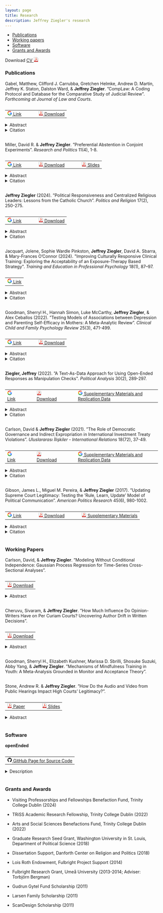 ```yaml
---
layout: page
title: Research
description: Jeffrey Ziegler's research
---
```


<div class="navbar">
    <div class="navbar-inner">
        <ul class="nav">
            <li><a href="#publications">Publications</a></li>
		<li><a href="#workingPapers">Working papers</a></li>
	    <li><a href="#software">Software</a></li>
            <li><a href="#grants">Grants and Awards</a></li>
        </ul>
    </div>
</div>

Download <a href="https://www.dropbox.com/s/11wklrhabhnao5v/JeffZiegler_Public_CV.pdf?dl=0" target="_blank">	CV <img src="icons16/pdf-icon.png" alt="hi" class="inline"/> </a> <br/>

### <a name="publications"></a>Publications

Gabel, Matthew, Clifford J. Carrubba, Gretchen Helmke, Andrew D. Martin, Jeffrey K. Staton, Dalston Ward, & **Jeffrey Ziegler**. ”CompLaw: A Coding Protocol and Database for the Comparative Study of Judicial Review”. *Forthcoming at Journal of Law and Courts*.

<table align="left">
  <tr><td><a href="https://www.cambridge.org/core/journals/journal-of-law-and-courts/article/complaw-a-coding-protocol-and-database-for-the-comparative-study-of-judicial-review/5685D3D3909A911C7DDB9CD6F160D821" target="_blank"> <img src="icons16/google-icon.png" alt="hi" class="inline"/> Link </a></td>
	  <td></td>	  <td></td>  <td></td>
	<td><a href="https://www.dropbox.com/scl/fi/b17pp1bk1snokqzpotknq/CompLaw2024.pdf?rlkey=2rmrssbocim2jerinaq1jvtmv&st=7puf4srn&dl=0" target="_blank"> <img src="icons16/pdf-icon.png" alt="hi" class="inline"/> Download</a></td></tr>
</table><br/>

<details><summary> Abstract </summary>
<br/><p>
A growing theoretical literature identifies how the process of constitutional review shapes judicial decision-making, legislative behavior, and even the constitutionality of legislation and executive actions. However, the empirical interrogation of these theoretical arguments is limited by the absence of a common protocol for coding constitutional review decisions across courts and time. We introduce such a coding protocol and database (CompLaw) of rulings by 42 constitutional courts. To illustrate the value of CompLaw, we examine a heretofore untested empirical implication about how review timing relates to rulings of unconstitutionality (Ward and Gabel 2019). First, we conduct a nuanced analysis of rulings by the French Constitutional Council over a 13-year period. We then examine the relationship between review timing and strike rates with a set of national constitutional courts in one year. Our data analysis highlights the benefits and flexibility of the CompLaw coding protocol for scholars of judicial review.
</p><br/>
</details>
<details><summary> Citation </summary>
<p>
<br/>
<pre>
@article{gabelCarrubbaHelmkeMartinStatonWardZiegler2024,
  title={CompLaw: A Coding Protocol and Database for the Comparative Study of Judicial Review},
  author={Gabel, Matthew and Carrubba, Clifford J and Helmke, Gretchen and Martin, Andrew D and Staton, Jeffrey K and Ward, Dalston and Ziegler, Jeffrey},
  journal={Journal of Law and Courts},
  pages={1--27},
  year={2024},
  publisher={Cambridge University Press}
}
</pre>
</p><br/>
</details>
<br/>

Miller, David R. & **Jeffrey Ziegler**. ”Preferential Abstention in Conjoint Experiments”. *Research and Politics* 11(4), 1-8.
<table align="left">
  <tr><td><a href="https://doi.org/10.1177/20531680241299329" target="_blank"> <img src="icons16/google-icon.png" alt="hi" class="inline"/> Link </a></td>
	  <td></td>	  <td></td>  <td></td>
<td><a href="https://www.dropbox.com/scl/fi/wqvisxpvdcr878csp0vaa/MillerZiegler2024.pdf?rlkey=pdiyi2sex5jaxlpet5802669p&st=ygwelcqb&dl=0" target="_blank"> <img src="icons16/pdf-icon.png" alt="hi" class="inline"/> Download</a></td> 
	  	  <td></td>	  <td></td>  <td></td>
	  <td><a href="https://www.dropbox.com/scl/fi/zixst5870qfdkcckqb9nx/conjoint_nonresponse_printable.pdf?rlkey=pangnk0pewgs9okht3kwl49gy&dl=0" target="_blank"> <img src="icons16/pdf-icon.png" alt="hi" class="inline"/> Slides</a></td> </tr>
</table><br/>

<details><summary> Abstract </summary>
<br/><p>
Conjoint experiments are often used to mimic political choices that people face, such as voting for public officials or selecting news stories. Conjoint designs, however, do not always mirror the real-world decision-making contexts that individuals engage in because respondents are typically forced to select one of the available options. Theoretically, we illustrate how offering respondents an abstention option can produce average marginal component effects (AMCEs) of differing signs and magnitudes relative to a forced-choice outcome. This difference depends on 1) the proportion of respondents who would rather abstain than select profiles lacking their preferred attribute-levels, and 2) those respondents’ preference orderings. Empirically, we replicate two conjoint experiments and demonstrate how omitting a realistic abstention option could lead to different AMCE estimates.
</p><br/>
</details>
<details><summary> Citation </summary>
<p>
<br/>
<pre>
@article{millerZiegler2024,
  title={Preferential Abstention in Conjoint Experiments},
  author={Miller, David R. and Ziegler, Jeffrey},
  journal={Research and Politics},
	volume={11},
	issue={4},	
  pages={1--8},
  year={2024},
}
</pre>
</p><br/>
</details>
<br/>

**Jeffrey Ziegler** (2024). ”Political Responsiveness and Centralized Religious Leaders: Lessons from the Catholic Church”. *Politics and Religion* 17(2), 250-275.
<table align="left">
  <tr><td><a href="https://www.cambridge.org/core/journals/politics-and-religion/article/political-responsiveness-and-centralized-religious-leaders-lessons-from-the-catholic-church/7816CEDA334841B944CCCB829A626CCC" target="_blank"> <img src="icons16/google-icon.png" alt="hi" class="inline"/> Link </a></td>
	  <td></td>	  <td></td>  <td></td>
	<td><a href="https://osf.io/kvz48/" target="_blank"> <img src="icons16/pdf-icon.png" alt="hi" class="inline"/> Download</a></td></tr>
</table><br/>

<details><summary> Abstract </summary>
<br/><p>
Are centralized leaders of religious organizations responsive to their followers' political preferences over time even when formal accountability mechanisms, such as elections, are weak or absent? I argue that such leaders have incentives to be responsive because they rely on dedicated members for legitimacy and support. I test this theory by examining the Catholic Church and its centralized leader, the Pope. First, I analyze over 10,000 papal statements to confirm that the papacy is responsive to Catholics' overall political concerns. Second, I conduct survey experiments in Brazil and Mexico to investigate how Catholics react to responsiveness. Catholics increase their organizational trust and participation when they receive papal messages that reflect their concerns, conditional on their existing commitment to the Church and their agreement with the Church on political issues. The evidence suggests that in religious organizations, centralized leaders reaffirm members' political interests because followers support religious organizations that are politically responsive.
</p><br/>
</details>
<details><summary> Citation </summary>
<p>
<br/>
<pre>
@article{ziegler2024,
  title={Political Responsiveness and Centralized Religious Leaders: Lessons from the Catholic Church},
  author={Ziegler, Jeffrey},
  journal={Politics and Religion},
	volume={17},
	issue={2},
	pages={250-275},
  year={2024},
  publisher={Cambridge University Press}
}
</pre>
</p><br/>
</details>
<br/>

Jacquart, Jolene, Sophie Wardle Pinkston, **Jeffrey Ziegler**, David A. Sbarra, & Mary-Frances O’Connor (2024). "Improving Culturally Responsive Clinical Training: Exploring the Acceptability of an Exposure-Therapy Based Strategy". *Training and Education in Professional Psychology* 18(1), 87–97.

<table align="left">
  <tr><td><a href="https://psycnet.apa.org/record/2024-20852-001" target="_blank"> <img src="icons16/google-icon.png" alt="hi" class="inline"/> Link </a></td></tr>
</table><br/>

<details><summary> Abstract </summary>
<br/><p>
Introduction: In the context of clinical care, discussions concerning culture are important for providing inclusive and culturally responsive evidence-based treatments. The present study contributes to training and educating anti-racist psychologists by exploring a teaching strategy aimed at actively changing behaviors that may hinder rapport and therapeutic efficacy for clients of underrepresented and marginalized backgrounds. Drawing upon an extensively researched clinical intervention for the treatment of anxiety and fear—exposure therapy—the study explored the feasibility and acceptability of an exposure-based teaching strategy that intervenes on anxiety and avoidance behavior around multicultural discussions with clients. <br/>
<br/>	

Methods: A 2-arm randomized controlled pilot study was conducted with graduate trainees in clinical psychology or counseling to compare an interactive exposure-based workshop (IEB; n = 19) involving repeated simulated client interactions focused on cultural factors to a training-as-usual workshop (TAU; n = 16) involving an instructional video on the topic. Pre- and post-intervention simulated client interactions focusing on multicultural dialogue were used to assess the specific variables of interest. Trainee feedback was obtained post-intervention. <br/>
<br/>	

Results: IEB workshop attendees rated the workshop as more useful and reported they were more likely to recommend the workshop to a peer as compared TAU workshop attendees. Trainee feedback highlights the utility and desire for practice opportunities with client actors and opportunities for constructive feedback. <br/>
<br/>	
	
Conclusions: Findings provide initial support for the acceptability and feasibility of an exposure-based clinical training to challenge avoidance behaviors and increase engagement in discussions around cultural factors with clients. 
</p><br/>
</details>
<details><summary> Citation </summary>
<p>
<br/>
<pre>
@article{jacquartPinkstonZieglerSbarraOConnor2024,
   title={Improving culturally responsive clinical training: Exploring the acceptability and feasibility of an exposure-based strategy.},
  author={Jacquart, Jolene and Wardle-Pinkston, Sophie and Ziegler, Jeffrey and Sbarra, David A and O'Connor, Mary-Frances},
  journal={Training and Education in Professional Psychology},
  year={2024},
 volume={18},
  number={1},
 pages={87-97},
  publisher={Educational Publishing Foundation}
}
</pre>
</p><br/>
</details>
<br/>

Goodman, Sherryl H., Hannah Simon, Luke McCarthy, **Jeffrey Ziegler**, & Alex Ceballos (2022). ”Testing Models of Associations between Depression and Parenting Self-Efficacy in Mothers: A Meta-Analytic Review”. *Clinical Child and Family Psychology Review* 25(3), 471-499.

<table align="left">
  <tr><td><a href="https://link.springer.com/article/10.1007/s10567-022-00398-0" target="_blank"> <img src="icons16/google-icon.png" alt="hi" class="inline"/> Link </a></td>
	  <td></td>	  <td></td>  <td></td>
	<td><a href="https://www.dropbox.com/s/6b9v0gmqcotudt7/CCFPR.pdf?dl=0" target="_blank"> <img src="icons16/pdf-icon.png" alt="hi" class="inline"/> Download</a></td></tr>
</table><br/>

<details><summary> Abstract </summary>
<br/><p>
Numerous cross-sectional studies confirm the long-theorized association between mothers’ depression and lower parenting self-efficacy (PSE) beliefs. However, cross-sectional studies leave unanswered the direction of this association: Does depression predict PSE? Does PSE predict depression? Are both true? Does the strength of the association between depression and PSE, regardless of the direction, generalize across participant characteristics and study design features? How stable is PSE over time? And how effective are interventions at enhancing PSE? To answer these questions, we conducted a meta-analytic review of longitudinal studies. With 35 eligible studies (22,698 participants), we found support for both models: there was a significant pooled effect of both depression on PSE and of PSE on depression, with nearly identical effect sizes (d = −0.21 and −0.22, respectively). The association was stronger in samples with mothers’ younger average age and studies that measured PSE among mothers relative to during pregnancy. We found a medium degree of stability in the index of PSE, d = 0.60. Finally, the estimated pooled effect size between being in an intervention group versus control group and PSE was 0.505. Overall, we found support for (1) bidirectional associations between depression and PSE in mothers, (2) the stability of PSE over time, and (3) the strength of the relationship between PSE and depression with intervention. These results suggest the importance of continuing to develop, test, and disseminate interventions to enhance PSE. We interpret these findings in the context of both depression and low PSE having serious consequences for child outcomes and maladaptive parenting.
</p><br/>
</details>
<details><summary> Citation </summary>
<p>
<br/>
<pre>
@article{goodmanSimonMcCarthyZieglerCeballos2022,
  title={Testing Models of Associations Between Depression and Parenting Self-efficacy in Mothers: A Meta-analytic Review},
  author={Goodman, Sherryl H and Simon, Hannah and McCarthy, Luke and Ziegler, Jeffrey and Ceballos, Alex},
  journal={Clinical Child and Family Psychology Review},
  volume={25},
  number={3},
  pages={471--499},
  year={2022},
  publisher={Springer}
}
</pre>
</p><br/>
</details>
<br/>

**Ziegler, Jeffrey** (2022). ”A Text-As-Data Approach for Using Open-Ended Responses as Manipulation Checks". *Political Analysis* 30(2), 289-297.

<table align="left">
  <tr><td><a href="https://www.cambridge.org/core/journals/political-analysis/article/abs/textasdata-approach-for-using-openended-responses-as-manipulation-checks/C0A94C4CC5D0ECC72E8A670050D76ED4#article" target="_blank"> <img src="icons16/google-icon.png" alt="hi" class="inline"/> Link </a></td>
	  <td></td>	  <td></td>  <td></td>
	<td><a href="https://osf.io/preprints/socarxiv/ztgpm/" target="_blank"> <img src="icons16/pdf-icon.png" alt="hi" class="inline"/> Download</a></td>
	  <td></td>	  <td></td>  <td></td>
	<td><a href="https://dataverse.harvard.edu/dataset.xhtml?persistentId=doi:10.7910/DVN/WXIRQN" target="_blank"> <img src="icons16/google-icon.png" alt="hi" class="inline"/> Supplementary Materials and Replication Data</a></td></tr>
</table><br/>

<details><summary> Abstract </summary>
<br/><p>
Participants that complete online surveys and experiments may be inattentive, which can hinder researchers’ ability to draw substantive or causal inferences. As such, many practitioners include multiple factual or instructional closed-ended manipulation checks to identify low-attention respondents. However, closed-ended manipulation checks are either correct or incorrect, which allows participants to more easily guess and it reduces the potential variation in attention between respondents. In response to these shortcomings, I develop an automatic and standardized methodology to measure attention that relies on the text that respondents provide in an open-ended manipulation check. There are multiple benefits to this approach. First, it provides a continuous measure of attention, which allows for greater variation between respondents. Second, it reduces the reliance on subjective, paid humans to analyze open-ended responses.  Last, I outline how to diagnose the impact of inattentive workers on the overall results, including how to assess the average treatment effect of those respondents that likely received the treatment. I provide easy-to-use software in R to implement these suggestions for open-ended manipulation checks.
</p><br/>
</details>
<details><summary> Citation </summary>
<p>
<br/>
<pre>
@article{ziegler2022,
  title={A Text-As-Data Approach for Using Open-Ended Responses as Manipulation Checks},
  author={Ziegler, Jeffrey},
  journal={Political Analysis},
  volume={30},
  number={2},
  pages={289--297},
  year={2022},
  publisher={Cambridge University Press}
}
</pre>
</p><br/>
</details>
<br/>

Carlson, David & **Jeffrey Ziegler** (2021). ”The Role of Democratic Governance and Indirect Expropriation in International Investment Treaty
Violations”. *Uluslararası İlişkiler - International Relations* 18(72), 37-49.

<table align="left">
  <tr><td><a href="https://www.ir-journal.com/issues/volume-18-number-072-2022/the-role-of-democratic-governance-and-indirect-expropriation-in-international-investment-treaty-violations" target="_blank"> <img src="icons16/google-icon.png" alt="hi" class="inline"/> Link </a></td>
	  <td></td>	  <td></td>  <td></td>
	  <td><a href="https://osf.io/preprints/socarxiv/b7xp2/" target="_blank"> <img src="icons16/pdf-icon.png" alt="hi" class="inline"/> Download</a></td>
	  <td></td>	  <td></td>  <td></td>
	<td><a href="https://dataverse.harvard.edu/dataset.xhtml?persistentId=doi:10.7910/DVN/TBKLWV" target="_blank"> <img src="icons16/google-icon.png" alt="hi" class="inline"/> Supplementary Materials and Replication Data</a></td></tr>
</table><br/>

<details><summary> Abstract </summary>
<br/><p>
Democracies are thought to violate treaties less frequently than non-democracies, yet democracies violate bilateral investment treaties (BITs) more often. Though democratic governments may intend to meet their international obligations, and though democratic institutions provide greater political constraints to encourage compliance, investment agreements may conflict with the goal of maintaining domestic public support. Specifically, we argue that credible elections create strong incentives for governments to side with domestic voters over foreign business interests, and to pass legislation that violates investment agreements. We use a data set of BIT violation complaints that better captures potential indirect expropriation to confirm prior findings that show a difference in violations by regime type. Importantly, however, governments are only more likely to violate BITs as credible elections approach. The results suggest that the ability of voters to sanction leaders is an important mechanism that incentivizes governments to potentially violate investment treaties through indirect expropriation.
</p><br/>
</details>
<details><summary> Citation </summary>
<p>
<br/>
<pre>
@article{carlsonZiegler2021,
  title={The Role of Democratic Governance and Indirect Expropriation in International Investment Treaty Violations},
  author={Carlson, David and Ziegler, Jeffrey},
  journal={Uluslararas{\i} {\.I}li{\c{s}}kiler Dergisi},
  volume={18},
  number={72},
  pages={37--49},
  year={2021}
}
</pre>
</p><br/>
</details>
<br/>

Gibson, James L., Miguel M. Pereira, & **Jeffrey Ziegler** (2017). ”Updating Supreme Court Legitimacy: Testing
the ’Rule, Learn, Update’ Model of Political Communication”. *American Politics Research* 45(6), 980-1002.

<table align="left">
  <tr><td><a href="http://journals.sagepub.com/doi/full/10.1177/1532673X17702353" target="_blank"> <img src="icons16/google-icon.png" alt="hi" class="inline"/> Link </a></td>
	  <td></td>	  <td></td>  <td></td>
	<td><a href="https://www.dropbox.com/s/1wq07kzo494s3pt/Gibson%2C%20Pereira%2C%20and%20Ziegler%202017.pdf?dl=0" target="_blank"> <img src="icons16/pdf-icon.png" alt="hi" class="inline"/> Download</a></td>
	  <td></td>	  <td></td>  <td></td>
	<td><a href="https://www.dropbox.com/s/gh0l4evmnd3xlj2/Appendix_Gibson%2C%20Pereira%2C%20and%20Ziegler%202017.pdf?dl=0" target="_blank"> <img src="icons16/pdf-icon.png" alt="hi" class="inline"/> Supplementary Materials</a></td></tr>
</table><br/>

<details><summary> Abstract </summary>
<p>
<br/>
One of the more important innovations in the study of how citizens assess the U.S. Supreme Court is the ideological updating model, which assumes that citizens grant legitimacy to the institution according to the perceived distance between themselves and the Court on a unidimensional ideological (liberal–conservative) continuum. Under this model, citizens are also said to update this calculation with every new salient Supreme Court decision. The model’s requirements, however, do not seem to square with the long-established view that Americans are largely innocent of ideology. Here, we conduct an audit of the model’s mechanisms using a series of empirical tests applied to a nationally representative sample. Our general conclusion is that the ideological updating model, especially when supplemented with the requirement that citizens must become aware of Court decisions, simply does not square with the realities of American politics. Students of Supreme Court legitimacy may therefore want to search for other theories of legitimacy updating.
<br/>
</p>
</details>

<details><summary> Citation </summary>
<p>
<br/>
<pre>
@article{gibsonPereiraZiegler2017,
  title={Updating Supreme Court Legitimacy: Testing the “Rule, Learn, Update” Model of Political Communication},
  author={Gibson, James L. and Pereira, Miguel M. and Ziegler, Jeffrey},
  journal={American Politics Research},
  volume={45},
  number={6},
  pages={980--1002},
  year={2017},
}
</pre>
</p><br/>
</details>
<br/>

### <a name="workingPapers"></a>Working Papers

Carlson, David, & **Jeffrey Ziegler**. ”Modeling Without Conditional Independence: Gaussian Process Regression for Time-Series Cross-Sectional Analyses”.

<table align="left">
  <tr>
	<td><a href="https://www.dropbox.com/scl/fi/m47l6hwfemii02lawkfsw/GPR_draft.pdf?rlkey=1f8jk4bxbkcteysm6zrcf077a&st=z2q5qiwf&dl=0" target="_blank"> <img src="icons16/pdf-icon.png" alt="hi" class="inline"/> Download</a></td> 
</tr>
</table><br/>

<details><summary> Abstract </summary>
<br/><p>
Social science researchers frequently need to analyze time-series cross-sectional (TSCS) data. Yet, there are well-known problems that make inferences particularly difficult, including: serial correlation in the variables of interest across time, between-subject heterogeneity in baselines and temporal trends, as well as unbalanced panels. In these circumstances, both parameter estimates and their standard errors can be misleading and biased when inappropriately modeled. We offer a modeling strategy that is appropriate even when the panel is unbalanced utilizing Gaussian process regression (GPR). GPR offers the simplicity of standard inferential techniques while handling complex underlying data-generation. GPR is particularly useful for applications in which we doubt the assumptions of conditional independence, and when we do not know or do not want to assume a specific error structure associated with this non-independence. Importantly, we show GPR surpasses previous alternatives on many criteria across a range of commonly encountered situations with TSCS data.
</p><br/>
</details>
<br/>

Cheruvu, Sivaram, & **Jeffrey Ziegler**. ”How Much Influence Do Opinion-Writers Have on Per Curiam Courts? Uncovering Author Drift in Written Decisions”.

<table align="left">
  <tr>
	<td><a href="https://osf.io/preprints/socarxiv/y4w5c/" target="_blank"> <img src="icons16/pdf-icon.png" alt="hi" class="inline"/> Download</a></td></tr>
</table><br/>

<details><summary> Abstract </summary>
<br/><p>
Research assessing judges' political preferences typically focuses on courts that publish individual votes and opinions, yet many courts issue per curiam judgments that do not permit public dissent. To overcome this limitation, we use convolutional neural networks (CNNs) to model the variation in judges' expressed preferences from language in aggregated judgments. Specifically, we apply CNNs to analyze the written judgments of judges-rapporteur and opinions of advocates-general from the Court of Justice of the European Union. Along a pro/anti-EU dimension, we estimate how judgments differ within (1) each case to the advocate-general's opinion, providing a baseline for the case's legal merits, and (2) each judge-rapporteur, which measures how judges alter their writing across cases. Our results provide novel empirical support for theoretic models of European judicial decision-making: more pro-EU opinions driven by the Court, not the advocates-general or judge-rapporteur, are associated with larger chambers and stronger external signals of compliance.
</p><br/>
</details>
<br/>

Goodman, Sherryl H., Elizabeth Kushner, Marissa D. Sbrilli, Shosuke Suzuki, Abby Yang, & **Jeffrey Ziegler**. ”Mechanisms of Mindfulness Training in Youth: A Meta-Analysis Grounded in Monitor and Acceptance Theory”.
<br/><br/>

Stone, Andrew R. & **Jeffrey Ziegler**. ”How Do the Audio and Video from Public Hearings Impact High Courts’ Legitimacy?”.
<table align="left">
  <tr>
	<td><a href="https://www.dropbox.com/scl/fi/s4j242kqt0bs07hp5gjsl/wd_Aug_24.pdf?rlkey=n0u2zl9bm6f59m0it8f8qvhr4&st=y7toqwpc&dl=0" target="_blank"> <img src="icons16/pdf-icon.png" alt="hi" class="inline"/> Paper</a></td> 
	  	  <td></td>	  <td></td>  <td></td>
	  <td><a href="https://www.dropbox.com/scl/fi/f3za00gu58oxy90qx78kg/audioCourtHearings.pdf?rlkey=a1yhcm2ailnvkya85hq6tluu6&st=26lee8cu&dl=0" target="_blank"> <img src="icons16/pdf-icon.png" alt="hi" class="inline"/> Slides</a></td> </tr>
</table><br/>

<details><summary> Abstract </summary>
<br/><p>
Research shows that judges express their underlying political preferences when speaking that can only be captured with audio and not text. Yet, it is unclear if audio recordings are more nor less detrimental to courts’ legitimacy than written transcripts. First, using a nationally representative sample of Americans, we show that when individuals read the written transcripts from a case they are not more likely to grant the U.S. Supreme Court legitimacy than individuals that hear the same dialogue. Second, we show among a nationally representative sample in the UK that Brits are not more or less likely to believe the nation’s high court is legitimate when they read, hear, or watch the proceedings. We highlight that the results are not driven by the emotions that judges convey, the perceived political bias of judges’, or participants’ political preferences. The findings have important implications for how national high courts communicate their decisions.
</p><br/>
</details>
<br/>

### <a name="software"></a>Software

**openEnded**

<table align="left">
  <tr>
	<td><a href="https://github.com/jeffreyziegler/openEnded" target="_blank"> <img src="icons16/github-icon.png" alt="hi" class="inline"/> GitHub Page for Source Code</a></td>   </tr>
</table><br/>

<details><summary> Description </summary>
<br/><p>
Accompanying R package for "A Text-As-Data Approach for Using Open-Ended Responses as Manipulation Checks" to help researchers analyze manipulation checks that employ open-ended responses.
</p><br/>
</details>
<br/>

### <a name="grants"></a>Grants and Awards

- Visiting Professorships and Fellowships Benefaction Fund, Trinity College Dublin (2024)
  
- TRiSS Academic Research Fellowship, Trinity College Dublin (2022)

- Arts and Social Sciences Benefactions Fund, Trinity College Dublin (2022)

- Graduate Research Seed Grant, Washington University in St. Louis, Department of Political Science (2018)

- Dissertation Support, Danforth Center on Religion and Politics (2018)

- Lois Roth Endowment, Fulbright Project Support (2014)

- Fulbright Research Grant, Umeå University (2013-2014; Adviser: Torbjörn Bergman)

- Gudrun Gytel Fund Scholarship (2011)

- Larsen Family Scholarship (2011)

- ScanDesign Scholarship (2011)
